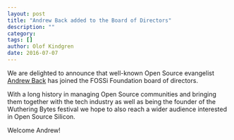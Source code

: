 ```yaml
---
layout: post
title: "Andrew Back added to the Board of Directors"
description: ""
category:
tags: []
author: Olof Kindgren
date: 2016-07-07
---
```


We are delighted to announce that well-known Open Source evangelist [Andrew Back](/about-us/core-team) has joined the FOSSi Foundation board of directors.

With a long history in managing Open Source communities and bringing them together with the tech industry as well as being the founder of the Wuthering Bytes festival we hope to also reach a wider audience interested in Open Source Silicon.

Welcome Andrew!
